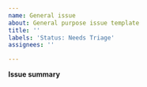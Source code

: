 ```yaml
---
name: General issue
about: General purpose issue template
title: ''
labels: 'Status: Needs Triage'
assignees: ''

---
```


**Issue summary**
<!-- A clear and concise descriptio